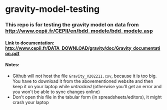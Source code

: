 # gravity-model-testing
### This repo is for testing the gravity model on data from http://www.cepii.fr/CEPII/en/bdd_modele/bdd_modele.asp
#### Link to documentation: http://www.cepii.fr/DATA_DOWNLOAD/gravity/doc/Gravity_documentation.pdf

#### Notes:
* Github will not host the file `Gravity_V202211.csv`, because it is too big. You have to download it from the abovementioned website and then keep it on your laptop while *untracked* (otherwise you'll get an error and you won't be able to sync changes online)
* Don't open this file in the tabular form (in spreadsheets/editors), it might crash your laptop